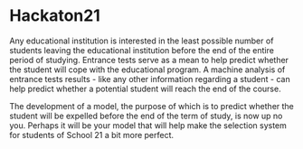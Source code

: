 # Hackaton21
Any educational institution is interested in the least possible number of students leaving the educational institution before the end of the entire period of studying. Entrance tests serve as a mean to help predict whether the student will cope with the educational program. A machine analysis of entrance tests results - like any other information regarding a student - can help predict whether a potential student will reach the end of the course.

The development of a model, the purpose of which is to predict whether the student will be expelled before the end of the term of study, is now up no you. Perhaps it will be your model that will help make the selection system for students of School 21 a bit more perfect.
